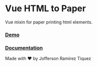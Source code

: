 # Vue HTML to Paper

Vue mixin for paper printing html elements.

### [Demo](https://mycurelabs.github.io/vue-html-to-paper/)

### [Documentation](https://randomcodetips.com/vue-html-to-paper/)

Made with ❤️ by Jofferson Ramirez Tiquez
